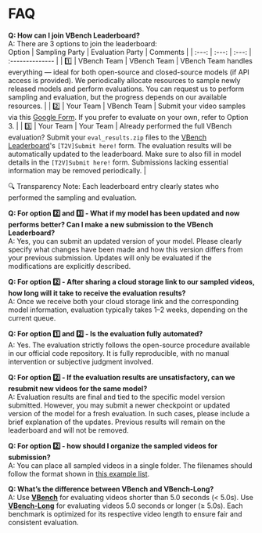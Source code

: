 # FAQ

**Q: How can I join VBench Leaderboard?**<br>
A: There are 3 options to join the leaderboard:<br>
Option | Sampling Party | Evaluation Party |              Comments                         |
| :---: | :---: |  :---: |        :--------------    | 
| 1️⃣ | VBench Team | VBench Team | VBench Team handles everything — ideal for both open-source and closed-source models (if API access is provided). We periodically allocate resources to sample newly released models and perform evaluations. You can request us to perform sampling and evaluation, but the progress depends on our available resources. |
| 2️⃣ | Your Team | VBench Team | Submit your video samples via this [Google Form](https://forms.gle/Dy26sRobB6vouQZC7). If you prefer to evaluate on your own, refer to Option 3. |
| 3️⃣ | Your Team | Your Team | Already performed the full VBench evaluation? Submit your `eval_results.zip` files to the [VBench Leaderboard](https://huggingface.co/spaces/Vchitect/VBench_Leaderboard)'s `[T2V]Submit here!` form. The evaluation results will be automatically updated to the leaderboard. Make sure to also fill in model details in the `[T2V]Submit here!` form. Submissions lacking essential information may be removed periodically. |

🔍 Transparency Note: Each leaderboard entry clearly states who performed the sampling and evaluation.



**Q: For option 2️⃣ and 3️⃣ - What if my model has been updated and now performs better? Can I make a new submission to the VBench Leaderboard?**<br>
A: Yes, you can submit an updated version of your model. Please clearly specify what changes have been made and how this version differs from your previous submission. Updates will only be evaluated if the modifications are explicitly described.

**Q: For option 2️⃣ - After sharing a cloud storage link to our sampled videos, how long will it take to receive the evaluation results?**<br>
A: Once we receive both your cloud storage link and the corresponding model information, evaluation typically takes 1–2 weeks, depending on the current queue.

**Q: For option 1️⃣ and 2️⃣ - Is the evaluation fully automated?**<br>
A: Yes. The evaluation strictly follows the open-source procedure available in our official code repository. It is fully reproducible, with no manual intervention or subjective judgment involved.

**Q: For option 2️⃣ - If the evaluation results are unsatisfactory, can we resubmit new videos for the same model?**<br>
A: Evaluation results are final and tied to the specific model version submitted. However, you may submit a newer checkpoint or updated version of the model for a fresh evaluation. In such cases, please include a brief explanation of the updates. Previous results will remain on the leaderboard and will not be removed.

**Q: For option 2️⃣ - how should I organize the sampled videos for submission?**<br>
A: You can place all sampled videos in a single folder. The filenames should follow the format shown in [this example list](https://github.com/Vchitect/VBench/blob/master/sampled_videos/sampled_videos.txt).


**Q: What’s the difference between VBench and VBench-Long?**<br>
A: Use [**VBench**](https://github.com/Vchitect/VBench?tab=readme-ov-file#usage) for evaluating videos shorter than 5.0 seconds (< 5.0s).
Use [**VBench-Long**](https://github.com/Vchitect/VBench/tree/master/vbench2_beta_long) for evaluating videos 5.0 seconds or longer (≥ 5.0s).
Each benchmark is optimized for its respective video length to ensure fair and consistent evaluation.

